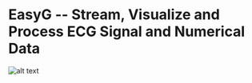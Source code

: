 # EasyG -- Stream, Visualize and Process ECG Signal and Numerical Data
![alt text](https://github.com/Torilla/EasyG/blob/main/EasyG_example.png?raw=true)
